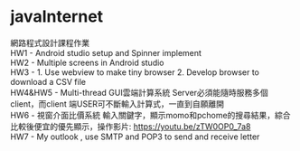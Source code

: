 # javaInternet
網路程式設計課程作業  
HW1 - Android studio setup and Spinner implement  
HW2 - Multiple screens in Android studio  
HW3 - 1. Use webview to make tiny browser 2. Develop browser to download a CSV file  
HW4&HW5 - Multi-thread GUI雲端計算系統 Server必須能隨時服務多個client，而client 端USER可不斷輸入計算式，一直到自願離開  
HW6 - 視窗介面比價系統 輸入關鍵字，顯示momo和pchome的搜尋結果，綜合比較後便宜的優先顯示，操作影片: https://youtu.be/zTW0OP0_7a8  
HW7 - My outlook , use SMTP and POP3 to send and receive letter
